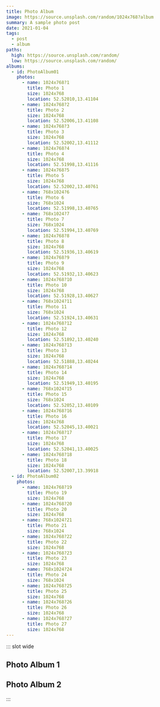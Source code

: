 ```yaml
---
title: Photo Album
image: https://source.unsplash.com/random/1024x768?album
summary: A sample photo post
date: 2021-01-04
tags:
  - post
  - album
paths:
  high: https://source.unsplash.com/random/
  low: https://source.unsplash.com/random/
albums:
  - id: PhotoAlbum01
    photos:
      - name: 1024x768?1
        title: Photo 1
        size: 1024x768
        location: 52.52010,13.41104
      - name: 1024x768?2
        title: Photo 2
        size: 1024x768
        location: 52.52006,13.41108
      - name: 1024x768?3
        title: Photo 3
        size: 1024x768
        location: 52.52002,13.41112
      - name: 1024x768?4
        title: Photo 4
        size: 1024x768
        location: 52.51998,13.41116
      - name: 1024x768?5
        title: Photo 5
        size: 1024x768
        location: 52.52002,13.40761
      - name: 768x1024?6
        title: Photo 6
        size: 768x1024
        location: 52.51998,13.40765
      - name: 768x1024?7
        title: Photo 7
        size: 768x1024
        location: 52.51994,13.40769
      - name: 1024x768?8
        title: Photo 8
        size: 1024x768
        location: 52.51936,13.40619
      - name: 1024x768?9
        title: Photo 9
        size: 1024x768
        location: 52.51932,13.40623
      - name: 1024x768?10
        title: Photo 10
        size: 1024x768
        location: 52.51928,13.40627
      - name: 768x1024?11
        title: Photo 11
        size: 768x1024
        location: 52.51924,13.40631
      - name: 1024x768?12
        title: Photo 12
        size: 1024x768
        location: 52.51892,13.40240
      - name: 1024x768?13
        title: Photo 13
        size: 1024x768
        location: 52.51888,13.40244
      - name: 1024x768?14
        title: Photo 14
        size: 1024x768
        location: 52.51949,13.40195
      - name: 768x1024?15
        title: Photo 15
        size: 768x1024
        location: 52.52052,13.40109
      - name: 1024x768?16
        title: Photo 16
        size: 1024x768
        location: 52.52045,13.40021
      - name: 1024x768?17
        title: Photo 17
        size: 1024x768
        location: 52.52041,13.40025
      - name: 1024x768?18
        title: Photo 18
        size: 1024x768
        location: 52.52007,13.39918
  - id: PhotoAlbum02
    photos:
      - name: 1024x768?19
        title: Photo 19
        size: 1024x768
      - name: 1024x768?20
        title: Photo 20
        size: 1024x768
      - name: 768x1024?21
        title: Photo 21
        size: 768x1024
      - name: 1024x768?22
        title: Photo 22
        size: 1024x768
      - name: 1024x768?23
        title: Photo 23
        size: 1024x768
      - name: 768x1024?24
        title: Photo 24
        size: 768x1024
      - name: 1024x768?25
        title: Photo 25
        size: 1024x768
      - name: 1024x768?26
        title: Photo 26
        size: 1024x768
      - name: 1024x768?27
        title: Photo 27
        size: 1024x768
---
```


::: slot wide

## Photo Album 1

<PhotoAlbum id="PhotoAlbum01" />

## Photo Album 2

<PhotoAlbum id="PhotoAlbum02" />

:::

